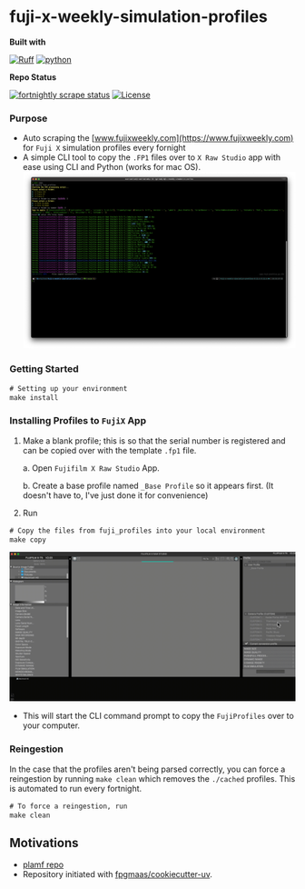 # fuji-x-weekly-simulation-profiles

**Built with**

[![Ruff](https://img.shields.io/endpoint?url=https://raw.githubusercontent.com/astral-sh/ruff/main/assets/badge/v2.json)](https://github.com/astral-sh/ruff)
[![python](https://img.shields.io/badge/Python-3.11-3776AB.svg?style=flat&logo=python&logoColor=white)](https://www.python.org)

**Repo Status**

[![fortnightly scrape status](https://img.shields.io/github/actions/workflow/status/namtonthat/fuji-x-weekly-simulation-profiles/on-fortnightly-scrape.yml?branch=main)](https://github.com/namtonthat/fuji-x-weekly-simulation-profiles/actions/workflows/on-fornightly-scrape.yml?query=branch%3Amain)
[![License](https://img.shields.io/github/license/namtonthat/fuji-x-weekly-simulation-profiles)](https://img.shields.io/github/license/namtonthat/fuji-x-weekly-simulation-profiles)

### Purpose

- Auto scraping the [www.fujixweekly.com](https://www.fujixweekly.com) for `Fuji X` simulation profiles every fornight
- A simple CLI tool to copy the `.FP1` files over to `X Raw Studio` app with ease using CLI and Python (works for mac OS).
  ![CLI screenshot](media/cli-screenshot.png)

### Getting Started

```
# Setting up your environment
make install
```

### Installing Profiles to `FujiX` App

1. Make a blank profile; this is so that the serial number is registered and can be copied over with the template `.fp1` file.

   a. Open `Fujifilm X Raw Studio` App.

   b. Create a base profile named `_Base Profile` so it appears first. (It doesn't have to, I've just done it for convenience)

2. Run

```
# Copy the files from fuji_profiles into your local environment
make copy
```

![CLI in action](media/cli-full.gif)

- This will start the CLI command prompt to copy the `FujiProfiles` over to your computer.

### Reingestion

In the case that the profiles aren't being parsed correctly, you can force a reingestion by running `make clean` which removes the `./cached` profiles. This is automated to run every fortnight.

```
# To force a reingestion, run
make clean
```

## Motivations

- [plamf repo](https://github.com/plamf/fuji-x-weekly-simulation-profiles)
- Repository initiated with [fpgmaas/cookiecutter-uv](https://github.com/fpgmaas/cookiecutter-uv).
